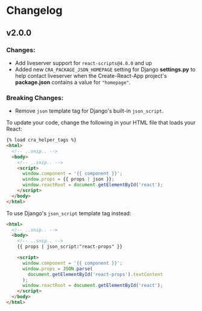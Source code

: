 # Changelog

## v2.0.0

### Changes:

- Add liveserver support for `react-scripts@4.0.0` and up
- Added new `CRA_PACKAGE_JSON_HOMEPAGE` setting for Django **settings.py** to help contact liveserver when the Create-React-App project's **package.json** contains a value for `"homepage"`.

### Breaking Changes:
- Remove `json` template tag for Django's built-in `json_script`.

To update your code, change the following in your HTML file that loads your React:

```html
{% load cra_helper_tags %}
<html>
  <!-- ..snip.. -->
  <body>
    <!-- ..snip.. -->
    <script>
      window.component = '{{ component }}';
      window.props = {{ props | json }};
      window.reactRoot = document.getElementById('react');
    </script>
  </body>
</html>
```

To use Django's `json_script` template tag instead:

```html
<html>
  <!-- ..snip.. -->
  <body>
    <!-- ..snip.. -->
    {{ props | json_script:"react-props" }}

    <script>
      window.component = '{{ component }}';
      window.props = JSON.parse(
        document.getElementById('react-props').textContent
      );
      window.reactRoot = document.getElementById('react');
    </script>
  </body>
</html>
```
